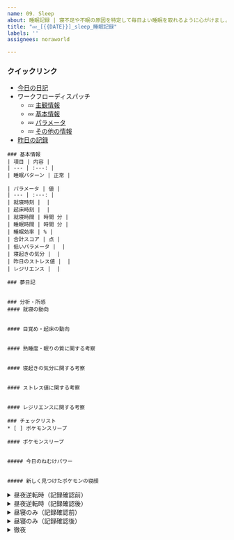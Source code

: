 ```yaml
---
name: 09. Sleep
about: 睡眠記録 | 寝不足や不眠の原因を特定して毎日よい睡眠を取れるように心がけましょう
title: "💤_[{{DATE}}]_sleep_睡眠記録"
labels: ''
assignees: noraworld

---
```


### クイックリンク
* [今日の日記]([{{MAIN_REPO_TODAY_URL}}])
* ワークフローディスパッチ
    * 💤 [主観情報](https://github.com/noraworld/diary-templates-assistant/actions/workflows/sleep-subjective.yml)
    * 💤 [基本情報](https://github.com/noraworld/diary-templates-assistant/actions/workflows/sleep-basic.yml)
    * 💤 [パラメータ](https://github.com/noraworld/diary-templates-assistant/actions/workflows/sleep-parameters.yml)
    * 💤 [その他の情報](https://github.com/noraworld/diary-templates-assistant/actions/workflows/sleep-details.yml)
* [昨日の記録](https://github.com/noraworld/diary-templates/blob/main/templates/sleep/[{{YESTERDAY_YEAR}}]/[{{YESTERDAY_MONTH}}]/[{{YESTERDAY_DATE}}]-.md)

```
### 基本情報
| 項目 | 内容 |
| --- | :---: |
| 睡眠パターン | 正常 |

| パラメータ | 値 |
| --- | :---: |
| 就寝時刻 |  |
| 起床時刻 |  |
| 就寝時間 | 時間 分 |
| 睡眠時間 | 時間 分 |
| 睡眠効率 | % |
| 合計スコア | 点 |
| 低いパラメータ |  |
| 寝起きの気分 |  |
| 昨日のストレス値 |  |
| レジリエンス |  |

### 夢日記


### 分析・所感
#### 就寝の動向


#### 目覚め・起床の動向


#### 熟睡度・眠りの質に関する考察


#### 寝起きの気分に関する考察


#### ストレス値に関する考察


#### レジリエンスに関する考察

```



```
### チェックリスト
* [ ] ポケモンスリープ

#### ポケモンスリープ


##### 今日のねむけパワー


##### 新しく見つけたポケモンの寝顔

```



<details>
<summary>昼夜逆転時（記録確認前）</summary>

```
### 基本情報
| 項目 | 内容 |
| --- | :---: |
| 睡眠パターン | 昼夜逆転（記録確認前） |

| パラメータ | 値 |
| --- | :---: |
| 昨日のストレス値 |  |
| 寝起きの気分 |  |

### 夢日記


### 分析・所感
昼夜逆転で記録がまだ確認できないので、日付変更後、または翌日確認する。

#### ストレス値に関する考察

```
</details>



<details>
<summary>昼夜逆転時（記録確認後）</summary>

```
### 基本情報
| 項目 | 内容 |
| --- | :---: |
| 睡眠パターン | 昼夜逆転（記録確認後） |

| パラメータ | 値 |
| --- | :---: |
| 就寝時刻 |  |
| 起床時刻 |  |
| 就寝時間 | 時間 分 |
| 睡眠時間 | 時間 分 |
| 睡眠効率 | % |
| 合計スコア | 点 |
| 低いパラメータ |  |

### 分析・所感
昼夜逆転時の睡眠の記録が確認できるようになった。

#### 就寝・目覚め・起床の動向


#### 熟睡度に関する考察


#### レジリエンスに関する考察

```
</details>



<details>
<summary>昼寝のみ（記録確認前）</summary>

```
### 基本情報
| 項目 | 内容 |
| --- | :---: |
| 睡眠パターン | 昼寝のみ（記録確認前） |

### 夢日記


### 分析・所感
昼寝のみだったため正確な記録は確認できていない。この睡眠時間は翌日のものと合算されるはず。


```
</details>



<details>
<summary>昼寝のみ（記録確認後）</summary>

```
### 基本情報
| 項目 | 内容 |
| --- | :---: |
| 睡眠パターン | 昼寝のみ（記録確認後） |

| パラメータ | 値 |
| --- | :---: |
| 就寝時刻 |  |
| 起床時刻 |  |
| 就寝時間 | 時間 分 |
| 睡眠時間 | 時間 分 |
| 昨日のストレス値 |  |
| 寝起きの気分 |  |

### 夢日記


### 分析・所感
昼寝のみだったため正確な記録は確認できていない。この睡眠時間は翌日のものと合算されるはず。


```
</details>



<details>
<summary>徹夜</summary>

```
### 基本情報
| 項目 | 内容 |
| --- | :---: |
| 睡眠パターン | 徹夜 |

### 分析・所感

```
</details>
